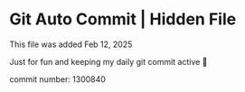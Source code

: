 # Git Auto Commit | Hidden File

This file was added Feb 12, 2025

Just for fun and keeping my daily git commit active 🤪

commit number: 1300840
